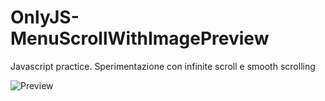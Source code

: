 # OnlyJS-MenuScrollWithImagePreview
Javascript practice. Sperimentazione con infinite scroll e smooth scrolling

![Preview](https://user-images.githubusercontent.com/48364678/160277643-7028154f-0c2b-4f7d-9270-cd026da38486.png)
